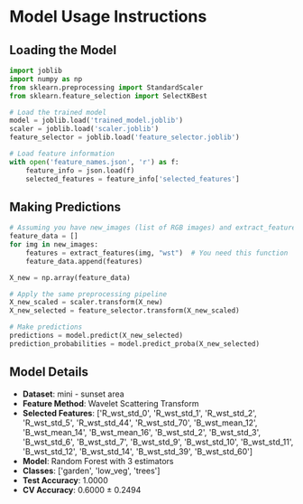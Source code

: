 # Model Usage Instructions

## Loading the Model
```python
import joblib
import numpy as np
from sklearn.preprocessing import StandardScaler
from sklearn.feature_selection import SelectKBest

# Load the trained model
model = joblib.load('trained_model.joblib')
scaler = joblib.load('scaler.joblib')
feature_selector = joblib.load('feature_selector.joblib')

# Load feature information
with open('feature_names.json', 'r') as f:
    feature_info = json.load(f)
    selected_features = feature_info['selected_features']
```

## Making Predictions
```python
# Assuming you have new_images (list of RGB images) and extract_features function
feature_data = []
for img in new_images:
    features = extract_features(img, "wst")  # You need this function
    feature_data.append(features)

X_new = np.array(feature_data)

# Apply the same preprocessing pipeline
X_new_scaled = scaler.transform(X_new)
X_new_selected = feature_selector.transform(X_new_scaled)

# Make predictions
predictions = model.predict(X_new_selected)
prediction_probabilities = model.predict_proba(X_new_selected)
```

## Model Details
- **Dataset**: mini - sunset area
- **Feature Method**: Wavelet Scattering Transform
- **Selected Features**: ['R_wst_std_0', 'R_wst_std_1', 'R_wst_std_2', 'R_wst_std_5', 'R_wst_std_44', 'R_wst_std_70', 'B_wst_mean_12', 'B_wst_mean_14', 'B_wst_mean_16', 'B_wst_std_2', 'B_wst_std_3', 'B_wst_std_6', 'B_wst_std_7', 'B_wst_std_9', 'B_wst_std_10', 'B_wst_std_11', 'B_wst_std_12', 'B_wst_std_14', 'B_wst_std_39', 'B_wst_std_60']
- **Model**: Random Forest with 3 estimators
- **Classes**: ['garden', 'low_veg', 'trees']
- **Test Accuracy**: 1.0000
- **CV Accuracy**: 0.6000 ± 0.2494
